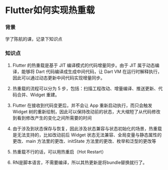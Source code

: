 # Flutter如何实现热重载

### 背景

学了陈航的课，记录下知识点

### 知识点

1. Flutter 的热重载是基于 JIT 编译模式的代码增量同步。由于 JIT 属于动态编译，能够将 Dart 代码编译成生成中间代码，让 Dart VM 在运行时解释执行，因此可以通过动态更新中间代码实现增量同步。
2. 热重载的流程可以分为 5 步，包括：扫描工程改动、增量编译、推送更新、代码合并、Widget 重建。

3. Flutter 在接收到代码变更后，并不会让 App 重新启动执行，而只会触发 Widget 树的重新绘制，因此可以保持改动前的状态，大大缩短了从代码修改到看到修改产生的变化之间所需要的时间

4. 由于涉及到状态保存与恢复，因此涉及状态兼容与状态初始化的场景，热重载是无法支持的，比如改动前后 Widget 状态无法兼容、全局变量与静态属性的更改、main 方法里的更改、initState 方法里的更改、枚举和泛型的更改等
5. 热重载不行的话，可以用热重启（Hot Restart）
6. RN是脚本语言，不需要编译，所以其热更新是将bundle替换就行了。

